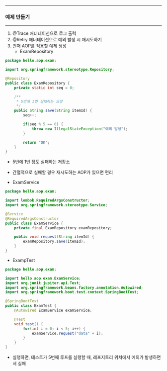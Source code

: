 -----
### 예제 만들기
-----
1. @Trace 애너테이션으로 로그 출력
2. @Retry 애너테이션으로 예외 발생 시 재시도하기
3. 먼저 AOP를 적용할 예제 생성
   - ExamRepository
```java
package hello.aop.exam;

import org.springframework.stereotype.Repository;

@Repository
public class ExamRepository {
    private static int seq = 0;

    /**
     * 5번에 1번 실패하는 요청
     */
    public String save(String itemId) {
        seq++;

        if(seq % 5 == 0) {
            throw new IllegalStateException("예외 발생");
        }

        return "OK";
    }
}
```
  - 5번에 1번 정도 실패하는 저장소
  - 간혈적으로 실패할 경우 재시도하는 AOP가 있으면 편리

  - ExamService
```java
package hello.aop.exam;

import lombok.RequiredArgsConstructor;
import org.springframework.stereotype.Service;

@Service
@RequiredArgsConstructor
public class ExamService {
    private final ExamRepository examRepository;

    public void request(String itemId) {
        examRepository.save(itemId);
    }
}
```

  - ExampTest
```java
package hello.aop.exam;

import hello.aop.exam.ExamService;
import org.junit.jupiter.api.Test;
import org.springframework.beans.factory.annotation.Autowired;
import org.springframework.boot.test.context.SpringBootTest;

@SpringBootTest
public class ExamTest {
    @Autowired ExamService examService;

    @Test
    void test() {
        for(int i = 0; i < 5; i++) {
            examService.request("data" + i);
        }
    }
}
```
   - 실행하면, 테스트가 5번째 루프를 실행할 때, 레포지토리 위치에서 예외가 발생하면서 실패
